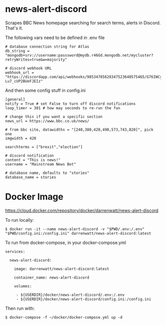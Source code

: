 news-alert-discord
===

Scrapes BBC News homepage searching for search terms, alerts in Discord. That's it.

The following vars need to be defined in .env file
```
# database connection string for Atlas
db_string = "mongodb+srv://username:passsword@mydb.r46Gd.mongodb.net/mycluster?retryWrites=true&w=majority"

# discord webhook URL
webhook_url = "https://discordapp.com/api/webhooks/98534785628347523640575465/G76IWCyhlLxTXt75TkLBbd8RlwZ_ou7C_vn4YG9M0xns5gKQX-Lu7_cUP2BUeFJEIz"
```

And then some config stuff in config.ini
```
[general]
notify = True # set False to turn off discord notifications
loop_timer = 301 # how may seconds to re-run the fun

# change this if you want a specific section
news_url = https://www.bbc.co.uk/news/

# from bbc site, datawidths = "[240,380,420,490,573,743,820]", pick one
imgwidth = 420

searchterms = ["brexit","election"]

# discord notification
content = "This is news!"
username = "Mainstream News Bot"

# database name, defaults to "stories"
database_name = stories
```

Docker Image
====

https://cloud.docker.com/repository/docker/darrenwatt/news-alert-discord

To run locally:
```
$ docker run -it --name news-alert-discord -v "$PWD/.env:/.env" "$PWD/config.ini:/config.ini" darrenwatt/news-alert-discord:latest
```
To run from docker-compose, in your docker-compose.yml
```
services:

  news-alert-discord:

    image: darrenwatt/news-alert-discord:latest

    container_name: news-alert-discord

    volumes:

     - ${USERDIR}/docker/news-alert-discord/.env:/.env
     - ${USERDIR}/docker/news-alert-discord/config.ini:/config.ini
```
Then run with:
```
$ docker-compose -f ~/docker/docker-compose.yml up -d
```

